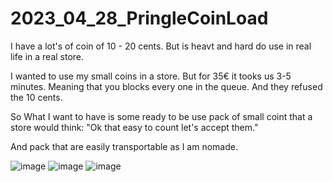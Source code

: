 # 2023_04_28_PringleCoinLoad

I have a lot's of coin of 10 - 20 cents. But is heavt and hard do use in real life in a real store.

I wanted to use my small coins in a store. But for 35€ it tooks us 3-5 minutes. Meaning that you blocks every one in the queue.
And they refused the 10 cents.

So What I want to have is some ready to be use pack of small coint that a store would think:
"Ok that easy to count let's accept them."

And pack that are easily transportable as I am nomade.


![image](https://user-images.githubusercontent.com/106495897/235267268-023ad5c9-0f62-463c-b149-c2909a1ff1b8.png)
![image](https://user-images.githubusercontent.com/106495897/235267415-4941f5e8-4650-43ce-ae14-fe53f12bf1db.png)
![image](https://user-images.githubusercontent.com/106495897/235267434-c7c7cf01-f3b3-4024-9d66-9c7f2fccf754.png)
